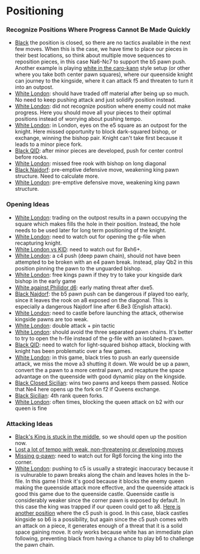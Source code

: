 # Positioning

### Recognize Positions Where Progress Cannot Be Made Quickly
- [Black](https://lichess.org/editor/rnbq1rk1/pp2ppbp/3p1np1/2pP4/2P5/2N2NP1/PP2PPBP/R1BQK2R_b_Qq_-_0_1) the position is closed, so there are no tactics available in the next few moves. When this is the case, we have time to place our pieces in their best locations, so think about multiple move sequences to reposition pieces, in this case Na6-Nc7 to support the b5 pawn push. Another example is playing [white in the caro-kann](https://lichess.org/rfRwsTAu/white#14) style setup (or other where you take both center pawn squares), where our queenside knight can journey to the kingside, where it can attack f5 and threaten to turn it into an outpost.
- [White London](https://lichess.org/0b5UX0Yr/white#36): should have traded off material after being up so much. No need to keep pushing attack and just solidify position instead.
- [White London](https://lichess.org/cyeP8QBB/white#32): did not recognize position where enemy could not make progress. Here you should move all your pieces to their optimal positions instead of worrying about pushing tempo.
- [White London](https://lichess.org/rKQDvg7l/white#16): in London, eyes on the e5 square as an outpost for the knight. Here missed opportunity to block dark-squared bishop, or exchange, winning the bishop pair. Knight can't take first because it leads to a minor piece fork.
- [Black QID](https://lichess.org/3mKjE6FJ/black#23): after minor pieces are developed, push for center control before rooks.
- [White London](https://lichess.org/eZGhhtgA/white#12): missed free rook with bishop on long diagonal
- [Black Najdorf](https://lichess.org/kZofv8hB/black#35): pre-emptive defensive move, weakening king pawn structure. Need to calculate more.
- [White London](https://lichess.org/1oMjdrdd/white#32): pre-emptive defensive move, weakening king pawn structure. 

### Opening Ideas
- [White London](https://lichess.org/WAK7JgCL/white#20): trading on the outpost results in a pawn occupying the square which makes fills the hole in their position. Instead, the hole needs to be used later for long term positioning of the knight.
- [White London](https://lichess.org/7Ngh12Kp/white#12): need to watch out for opening the g-file when recapturing knight.
- [White London vs KID](https://lichess.org/1cPN468z/white#19): need to watch out for Bxh6+.
- [White London](https://lichess.org/1XYcNlXs/white#18): a c4 push (deep pawn chain), should not have been attempted to be broken with an e4 pawn break. Instead, play Qb2 in this position pinning the pawn to the unguarded bishop.
- [White London](https://lichess.org/20jo57L9/white#14): free kings pawn if they try to take your kingside dark bishop in the early game
- [White against Philidor d6](https://lichess.org/tlloOW1i/white#8): early mating threat after dxe5.
- [Black Najdorf](https://lichess.org/fyOLhLih/black#15): the b5 pawn push can be dangerous if played too early, since it leaves the rook on a8 exposed on the diagonal. This is especially a dangerous Najdorf line after 6.Be3 (English attack).
- [White London](https://lichess.org/xth1RrDs/white#32): need to castle before launching the attack, otherwise kingside pawns are too weak.
- [White London](https://lichess.org/ZEHo5GSo/white#12): double attack + pin tactic
- [White London](https://lichess.org/XabOt7HN/white#16): should avoid the three separated pawn chains. It's better to try to open the h-file instead of the g-file with an isolated h-pawn.
- [Black QID](https://lichess.org/0DqPASJa/black#15): need to watch for light-squared bishop attack, blocking with knight has been problematic over a few games.
- [White London](https://lichess.org/0qIMkeTT/white#18): in this game, black tries to push an early queenside attack, we miss the move a3 shutting it down. We would be up a pawn, convert the a pawn to a more central pawn, and recapture the space advantage on the queenside with good dynamic play on the kingside.
- [Black Closed Sicilian](https://lichess.org/7xso3TZU/black#11): wins two pawns and keeps them passed. Notice that Ne4 here opens up the fork on f2 if Queens exchange.
- [Black Sicilian](https://lichess.org/edD1VVlL/black#9): 4th rank queen forks.
- [White London](https://lichess.org/xXfmHl63/white#10): often times, blocking the queen attack on b2 with our queen is fine

### Attacking Ideas
- [Black's King is stuck in the middle](https://lichess.org/rfRwsTAu/white#48), so we should open up the position now.
- [Lost a lot of tempo with weak, non-threatening or developing moves](https://lichess.org/1Cv8wk7J/black#31)
- [Missing g-pawn](https://lichess.org/tlloOW1i/white#43): need to watch out for Rg6 forcing the king into the corner.
- [White London](https://lichess.org/xth1RrDs/white#26): pushing to c5 is usually a strategic inaccuracy because it is vulnurable to pawn breaks along the chain and leaves holes in the b-file. In this game I think it's good because it blocks the enemy queen making the queenside attack more effective, and the queenside attack is good this game due to the queenside castle. Queenside castle is considerably weaker since the corner pawn is exposed by default. In this case the king was trapped if our queen could get to a8. [Here is another position](https://lichess.org/analysis/r1b2rk1/pp1nqppp/2pbpn2/3p4/2PP4/2NBPN2/PPQ2PPP/R1B2RK1_w_Qq_-_0_1) where the c5 push is good. In this case, black castles kingside so b6 is a possibility, but again since the c5 push comes with an attack on a piece, it generates enough of a threat that it is a solid space gaining move. It only works because white has an immediate plan following, preventing black from having a chance to play b6 to challenge the pawn chain.

